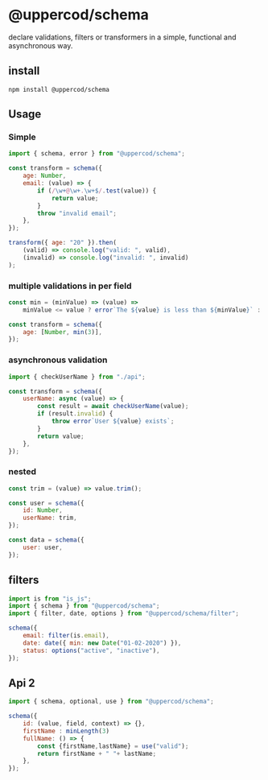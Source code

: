 # @uppercod/schema

declare validations, filters or transformers in a simple, functional and asynchronous way.

## install

```
npm install @uppercod/schema
```

## Usage

### Simple

```js
import { schema, error } from "@uppercod/schema";

const transform = schema({
    age: Number,
    email: (value) => {
        if (/\w+@\w+.\w+$/.test(value)) {
            return value;
        }
        throw "invalid email";
    },
});

transform({ age: "20" }).then(
    (valid) => console.log("valid: ", valid),
    (invalid) => console.log("invalid: ", invalid)
);
```

### multiple validations in per field

```js
const min = (minValue) => (value) =>
    minValue <= value ? error`The ${value} is less than ${minValue}` : value;

const transform = schema({
    age: [Number, min(3)],
});
```

### asynchronous validation

```js
import { checkUserName } from "./api";

const transform = schema({
    userName: async (value) => {
        const result = await checkUserName(value);
        if (result.invalid) {
            throw error`User ${value} exists`;
        }
        return value;
    },
});
```

### nested

```js
const trim = (value) => value.trim();

const user = schema({
    id: Number,
    userName: trim,
});

const data = schema({
    user: user,
});
```

## filters

```js
import is from "is_js";
import { schema } from "@uppercod/schema";
import { filter, date, options } from "@uppercod/schema/filter";

schema({
    email: filter(is.email),
    date: date({ min: new Date("01-02-2020") }),
    status: options("active", "inactive"),
});
```

## Api 2

```js
import { schema, optional, use } from "@uppercod/schema";

schema({
    id: (value, field, context) => {},
    firstName : minLength(3)
    fullName: () => {
        const {firstName,lastName} = use("valid");
        return firstName + " "+ lastName;
    },
});
```
